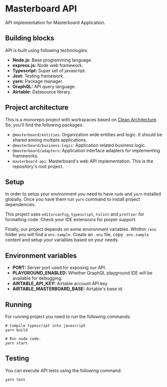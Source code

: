 # Masterboard API

API implementation for Masterboard Application.

## Building blocks

API is built using following technologies:

- **Node.js:** Base programming language.
- **express.js:** Node web framework.
- **Typescript:** Super set of javascript.
- **Jest:** Testing framework.
- **yarn:** Package manager.
- **GraphQL:** API query language.
- **Airtable:** Datasource library.

## Project architecture

This is a monorepo project with workspaces based on [Clean Architecture](https://blog.cleancoder.com/uncle-bob/2012/08/13/the-clean-architecture.html). So, you'll find the following packages:

- `@masterboard/entities`: Organization wide entities and logic. It should be shared among multiple applications.
- `@masterboard/business-logic`: Application related business logic.
- `@masterboard/adapters`: Application interface adapters for implementing frameworks.
- `masterboard-api`: Masterboard's web API implementation. This is the repository's root project.

## Setup

In order to setup your environment you need to have `node` and `yarn` installed globally. Once you have them run `yarn` command to install project dependencies.

This project uses `editorconfig`, `typescript`, `tslint` and `prettier` for formatting code. Check your IDE extensions for proper support.

Finally, our project depends on some environment variables. Whithin `/env` folder you will find a `env.sample`. Create an `.env` file, copy `.env.sample` content and setup your variables based on your needs.

## Environment variables

- **PORT:** Server port used for exposing our API.
- **PLAYGROUND_ENABLED:** Whether GraphQL playground IDE will be available for debugging.
- **AIRTABLE_API_KEY:** Airtable account API key.
- **AIRTABLE_MASTERBOARD_BASE:** Airtable's base id.

## Running

For running project you need to run the following commands:

```shell
# Compile typescript into javascript
yarn build

# Run node code.
yarn start
```

## Testing

You can execute API tests using the following command:

```shell
yarn test
```
